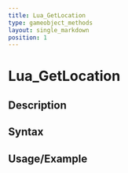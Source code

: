 ```yaml
---
title: Lua_GetLocation
type: gameobject_methods
layout: single_markdown
position: 1
---
```


# Lua_GetLocation

## Description

## Syntax

## Usage/Example


